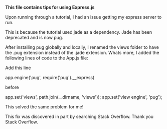 **This file contains tips for using Express.js**

Upon running through a tutorial, I had an issue getting my express server to run.

This is because the tutorial used jade as a dependency. Jade has been deprecated and is now pug.

After installing pug globally and locally, I renamed the views folder to have the .pug extension instead of the .jade extension.
Whats more, I added the following lines of code to the App.js file:

Add this line

app.engine('pug', require('pug').__express)

before

app.set('views', path.join(__dirname, 'views'));
app.set('view engine', 'pug');

This solved the same problem for me!

This fix was discovered in part by searching Stack Overflow. Thank you Stack Overflow.
